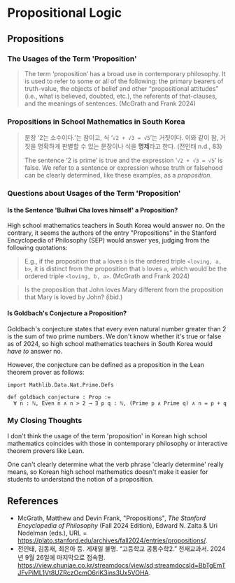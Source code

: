 # Propositional Logic

## Propositions

### The Usages of the Term 'Proposition'

> The term ‘proposition’ has a broad use in contemporary philosophy. It is used
> to refer to some or all of the following: the primary bearers of truth-value,
> the objects of belief and other “propositional attitudes” (i.e., what is
> believed, doubted, etc.), the referents of that-clauses, and the meanings of
> sentences. (McGrath and Frank 2024)

### Propositions in School Mathematics in South Korea

> 문장 ‘2는 소수이다.’는 참이고, 식 ‘`√2 + √3 = √5`’는 거짓이다. 이와 같이 참,
> 거짓을 명확하게 판별할 수 있는 문장이나 식을 **명제**라고 한다. (전인태 n.d.,
> 83)
>
> The sentence ‘2 is prime’ is true and the expression ‘`√2 + √3 = √5`’ is
> false. We refer to a sentence or expression whose truth or falsehood can be
> clearly determined, like these examples, as a *proposition*.

### Questions about Usages of the Term 'Proposition'

#### Is the Sentence 'Bulhwi Cha loves himself' a Proposition?

High school mathematics teachers in South Korea would answer no. On the
contrary, it seems the authors of the entry "Propositions" in the Stanford
Encyclopedia of Philosophy (SEP) would answer yes, judging from the following
quotations:

> E.g., if the proposition that `a` loves `b` is the ordered triple `<loving, a,
> b>`,
> it is distinct from the proposition that `b` loves `a`, which would be the ordered
> triple `<loving, b, a>`. (McGrath and Frank 2024)

> Is the proposition that John loves Mary different from the proposition that
> Mary is loved by John? (ibid.)

#### Is Goldbach's Conjecture a Proposition?

Goldbach's conjecture states that every even natural number greater than 2 is
the sum of two prime numbers. We don't know whether it's true or false as of
2024, so high school mathematics teachers in South Korea would *have to* answer
no.

However, the conjecture can be defined as a proposition in the Lean theorem
prover as follows:

```lean
import Mathlib.Data.Nat.Prime.Defs

def goldbach_conjecture : Prop :=
  ∀ n : ℕ, Even n ∧ n > 2 → ∃ p q : ℕ, (Prime p ∧ Prime q) ∧ n = p + q
```

### My Closing Thoughts

I don't think the usage of the term 'proposition' in Korean high school
mathematics coincides with those in contemporary philosophy or interactive
theorem provers like Lean.

One can't clearly determine what the verb phrase 'clearly determine' really
means, so Korean high school mathematics doesn't make it easier for students to
understand the notion of a proposition.

## References

* McGrath, Matthew and Devin Frank, "Propositions", *The Stanford Encyclopedia
  of Philosophy* (Fall 2024 Edition), Edward N. Zalta & Uri Nodelman (eds.), URL
  = <https://plato.stanford.edu/archives/fall2024/entries/propositions/>.
* 전인태, 김동재, 최은아 등. 게재일 불명. “고등학교 공통수학2.” 천재교과서. 2024년 9월 26일에
  마지막으로 접속함.
  <https://view.chunjae.co.kr/streamdocs/view/sd;streamdocsId=BbTgEmTJFvPiML1Vt8UZRczOcmO6rlK3ins3Ux5VOHA>.
